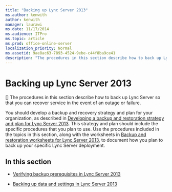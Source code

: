```yaml
---
title: "Backing up Lync Server 2013"
ms.author: kenwith
author: kenwith
manager: laurawi
ms.date: 11/17/2014
ms.audience: ITPro
ms.topic: article
ms.prod: office-online-server
localization_priority: Normal
ms.assetid: 9ae8ac63-7893-4524-9ebe-c44f8ba9ce41
description: "The procedures in this section describe how to back up Lync Server so that you can recover service in the event of an outage or failure."
---
```


# Backing up Lync Server 2013
[]
The procedures in this section describe how to back up Lync Server so that you can recover service in the event of an outage or failure. 
  
You should develop a backup and recovery strategy and plan for your organization, as described in [Developing a backup and restoration strategy and plan for Lync Server 2013](developing-a-backup-and-restoration-strategy-and-plan.md). This strategy and plan should include the specific procedures that you plan to use. Use the procedures included in the topics in this section, along with the worksheets in [Backup and restoration worksheets for Lync Server 2013](backup-and-restoration-worksheets.md), to document how you plan to back up your specific Lync Server deployment. 
  
## In this section

- [Verifying backup prerequisites in Lync Server 2013](verifying-backup-prerequisites.md)
    
- [Backing up data and settings in Lync Server 2013](backing-up-data-and-settings.md)
    

